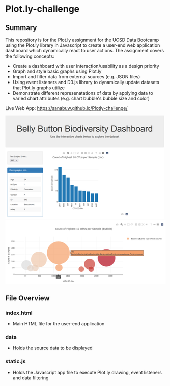 # Plot.ly-challenge

## Summary
This repository is for the Plot.ly assignment for the UCSD Data Bootcamp using the Plot.ly library in Javascript to create a user-end web application dashboard which dynamically react to user actions. The assignment covers the following concepts:
- Create a dashboard with user interaction/usability as a design priority
- Graph and style basic graphs using Plot.ly
- Import and filter data from external sources (e.g. JSON files)
- Using event listeners and D3.js library to dynamically update datasets that Plot.ly graphs utilize 
- Demonstrate different represenatations of data by applying data to varied chart attributes  (e.g. chart bubble's bubble size and color)

Live Web App: https://sanabuw.github.io/Plotly-challenge/

<img src="static/images/app_001.png" width="500"/>

<img src="static/images/app_002.png" width="700"/>



## File Overview

### index.html
- Main HTML file for the user-end application

### data
- Holds the source data to be displayed

### static.js
- Holds the Javascript app file to execute Plot.ly drawing, event listeners and data filtering
